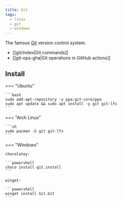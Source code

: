```yaml
---
title: Git
tags:
  - linux
  - git
  - windows
---
```


The famous [Git](https://git-scm.com/) version control system.

- [[git/index|Git commands]]
- [[git-ops-gha|Git operations in GitHub actions]]

## Install

=== "Ubuntu"

    ```bash
    sudo add-apt-repository -y ppa:git-core/ppa
    sudo apt update && sudo apt install -y git git-lfs
    ```

=== "Arch Linux"

    ```sh
    sudo pacman -S git git-lfs
    ```

=== "Windows"

    chocolatey:

    ```powershell
    choco install git.install
    ```

    winget:

    ```powershell
    winget install Git.Git
    ```
